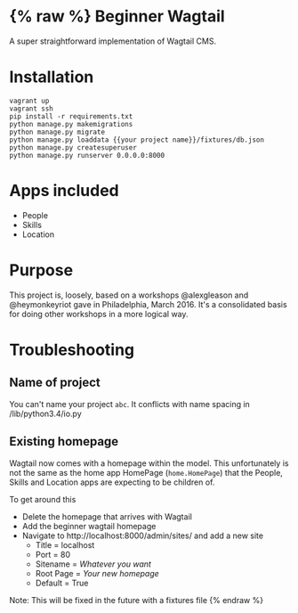 {% raw %}
Beginner Wagtail
==================
A super straightforward implementation of Wagtail CMS.

# Installation
```
vagrant up
vagrant ssh
pip install -r requirements.txt
python manage.py makemigrations
python manage.py migrate
python manage.py loaddata {{your project name}}/fixtures/db.json
python manage.py createsuperuser
python manage.py runserver 0.0.0.0:8000
```

# Apps included

- People
- Skills
- Location

# Purpose
This project is, loosely, based on a workshops @alexgleason and @heymonkeyriot gave in Philadelphia, March 2016. It's a consolidated basis for doing other workshops in a more logical way.

# Troubleshooting
## Name of project
You can't name your project `abc`. It conflicts with name spacing in /lib/python3.4/io.py

## Existing homepage
Wagtail now comes with a homepage within the model. This unfortunately is not the same as the home app HomePage (`home.HomePage`) that the People, Skills and Location apps are expecting to be children of.

To get around this

 - Delete the homepage that arrives with Wagtail
 - Add the beginner wagtail homepage
 - Navigate to http://localhost:8000/admin/sites/ and add a new site
   - Title = localhost
   - Port = 80
   - Sitename = _Whatever you want_
   - Root Page = _Your new homepage_
   - Default = True

Note: This will be fixed in the future with a fixtures file
{% endraw %}